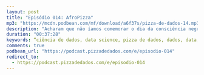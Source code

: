 ```yaml
---
layout: post
title: "Episódio 014: AfroPizza"
mp3: "https://mcdn.podbean.com/mf/download/a6f37s/pizza-de-dados-14.mp3"
description: "Acharam que não íamos comemorar o dia da consciência negra? Acharam errado!  Queremos (e precisamos) falar sobre racismo, e essa data é a data perfeita para isso. Nesse mês de Novembro, marcado pelo dia da consciência negra, decidimos que era o momento certo para falar de algo que nos afeta todos dos dias do ano: viés social. Para garantir que a nossa AfroPizza fosse da melhor qualidade, trouxemos dois convidados especialíssimos para discutir algoritmos com viés racistas (especialmente) e as maravilhosas iniciativas de inclusão. Com vocês, Betina Costa e Felipe de Morais!"
duration: "00:37:28"
keywords: “ciência de dados, data science, pizza de dados, dados, data, data science pizza, python, ds, machine learning, podcast, podcasters, mulheres podcasters, afropython, racismo, viés social"
comments: true
podbean_url: "https://podcast.pizzadedados.com/e/episodio-014"
redirect_to:
  - https://podcast.pizzadedados.com/e/episodio-014
---
```

